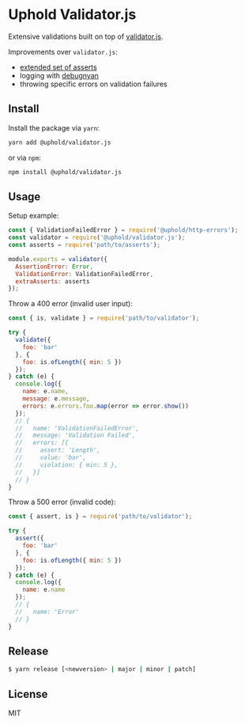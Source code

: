 # Uphold Validator.js

Extensive validations built on top of
[validator.js](https://github.com/guillaumepotier/validator.js).

Improvements over `validator.js`:

- [extended set of asserts](https://github.com/uphold/validator.js-asserts)
- logging with [debugnyan](https://github.com/uphold/debugnyan)
- throwing specific errors on validation failures

## Install

Install the package via `yarn`:

```sh
yarn add @uphold/validator.js
```

or via `npm`:

```sh
npm install @uphold/validator.js
```

## Usage

Setup example:

```js
const { ValidationFailedError } = require('@uphold/http-errors');
const validator = require('@uphold/validator.js');
const asserts = require('path/to/asserts');

module.exports = validator({
  AssertionError: Error,
  ValidationError: ValidationFailedError,
  extraAsserts: asserts
});
```

Throw a 400 error (invalid user input):

```js
const { is, validate } = require('path/to/validator');

try {
  validate({
    foo: 'bar'
  }, {
    foo: is.ofLength({ min: 5 })
  });
} catch (e) {
  console.log({
    name: e.name,
    message: e.message,
    errors: e.errors.foo.map(error => error.show())
  });
  // {
  //   name: 'ValidationFailedError',
  //   message: 'Validation Failed',
  //   errors: [{
  //     assert: 'Length',
  //     value: 'bar',
  //     violation: { min: 5 },
  //   }]
  // }
}
```

Throw a 500 error (invalid code):

```js
const { assert, is } = require('path/to/validator');

try {
  assert({
    foo: 'bar'
  }, {
    foo: is.ofLength({ min: 5 })
  });
} catch (e) {
  console.log({
    name: e.name
  });
  // {
  //   name: 'Error'
  // }
}
```

## Release

```sh
$ yarn release [<newversion> | major | minor | patch]
```

## License

MIT
